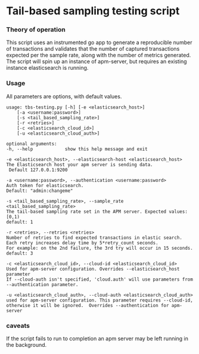 # Tail-based sampling testing script

### Theory of operation
This script uses an instrumented go app to generate a reproducible number of transactions
and validates that the number of captured transactions expected per the sample rate, along with
the number of metrics generated. The script will spin up an instance of apm-server, but requires an existing instance
elasticsearch is running.
### Usage
All parameters are options, with default values.

```
usage: tbs-testing.py [-h] [-e <elasticsearch_host>]
    [-a <username:password>]
    [-s <tail_based_sampling_rate>]
    [-r <retries>]
    [-c <elasticsearch_cloud_id>]
    [-u <elasticsearch_cloud_auth>]

optional arguments:
-h, --help            show this help message and exit

-e <elasticsearch_host>, --elasticsearch-host <elasticsearch_host>
The Elasticsearch host your apm server is sending data.
 Default 127.0.0.1:9200

-a <username:password>, --authentication <username:password>
Auth token for elasticsearch.
Default: "admin:changeme"

-s <tail_based_sampling_rate>, --sample_rate <tail_based_sampling_rate>
The tail-based sampling rate set in the APM server. Expected values: [0,1)
default: 1

-r <retries>, --retries <retries>
Number of retries to find expected transactions in elastic search.
Each retry increases delay time by 5*retry_count seconds.
For example: on the 2nd failure, the 3rd try will occur in 15 seconds.
default: 3

-c <elasticsearch_cloud_id>, --cloud-id <elasticsearch_cloud_id>
Used for apm-server configuration. Overrides --elasticsearch_host parameter
If --cloud-auth isn't specified, 'cloud.auth' will use parameters from --authentication parameter.

-u <elasticsearch_cloud_auth>, --cloud-auth <elasticsearch_cloud_auth>
used for apm-server configuration. This parameter requires --cloud-id, otherwise it will be ignored.  Overrides --authentication for apm-server
```

### caveats

If the script fails to run to completion an apm server may be left running in the background.

